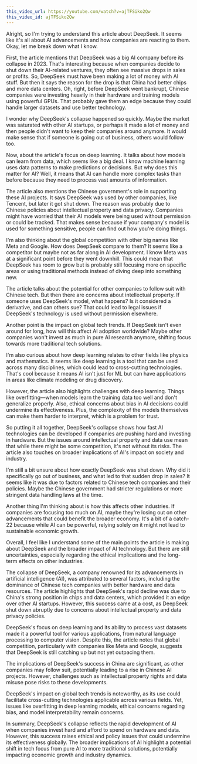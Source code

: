 ```yaml
---
this_video_url: https://youtube.com/watch?v=ajTFSiko2Qw
this_video_id: ajTFSiko2Qw
---
```

<think>
Alright, so I'm trying to understand this article about DeepSeek. It seems like it's all about AI advancements and how companies are reacting to them. Okay, let me break down what I know.

First, the article mentions that DeepSeek was a big AI company before its collapse in 2023. That's interesting because when companies decide to shut down their AI-related ventures, they often see massive drops in sales or profits. So, DeepSeek must have been making a lot of money with AI stuff. But then it says the reason for the drop is that China had better chips and more data centers. Oh, right, before DeepSeek went bankrupt, Chinese companies were investing heavily in their hardware and training models using powerful GPUs. That probably gave them an edge because they could handle larger datasets and use better technology.

I wonder why DeepSeek's collapse happened so quickly. Maybe the market was saturated with other AI startups, or perhaps it made a lot of money and then people didn't want to keep their companies around anymore. It would make sense that if someone is going out of business, others would follow too.

Now, about the article's focus on deep learning. It talks about how models can learn from data, which seems like a big deal. I know machine learning uses data patterns to make predictions or decisions. But why does this matter for AI? Well, it means that AI can handle more complex tasks than before because they need to process vast amounts of information.

The article also mentions the Chinese government's role in supporting these AI projects. It says DeepSeek was used by other companies, like Tencent, but later it got shut down. The reason was probably due to Chinese policies about intellectual property and data privacy. Companies might have worried that their AI models were being used without permission or could be tracked. That makes sense because if your company's model is used for something sensitive, people can find out how you're doing things.

I'm also thinking about the global competition with other big names like Meta and Google. How does DeepSeek compare to them? It seems like a competitor but maybe not as far along in AI development. I know Meta was at a significant point before they went downhill. This could mean that DeepSeek has room to grow but is probably still focusing more on specific areas or using traditional methods instead of diving deep into something new.

The article talks about the potential for other companies to follow suit with Chinese tech. But then there are concerns about intellectual property. If someone uses DeepSeek's model, what happens? Is it considered a derivative, and can others sue? That could lead to legal issues if DeepSeek's technology is used without permission elsewhere.

Another point is the impact on global tech trends. If DeepSeek isn't even around for long, how will this affect AI adoption worldwide? Maybe other companies won't invest as much in pure AI research anymore, shifting focus towards more traditional tech solutions.

I'm also curious about how deep learning relates to other fields like physics and mathematics. It seems like deep learning is a tool that can be used across many disciplines, which could lead to cross-cutting technologies. That's cool because it means AI isn't just for ML but can have applications in areas like climate modeling or drug discovery.

However, the article also highlights challenges with deep learning. Things like overfitting—when models learn the training data too well and don't generalize properly. Also, ethical concerns about bias in AI decisions could undermine its effectiveness. Plus, the complexity of the models themselves can make them harder to interpret, which is a problem for trust.

So putting it all together, DeepSeek's collapse shows how fast AI technologies can be developed if companies are pushing hard and investing in hardware. But the issues around intellectual property and data use mean that while there might be some competition, it's not without its risks. The article also touches on broader implications of AI's impact on society and industry.

I'm still a bit unsure about how exactly DeepSeek was shut down. Why did it specifically go out of business, and what led to that sudden drop in sales? It seems like it was due to factors related to Chinese tech companies and their policies. Maybe the Chinese government had stricter regulations or more stringent data handling laws at the time.

Another thing I'm thinking about is how this affects other industries. If companies are focusing too much on AI, maybe they're losing out on other advancements that could benefit the broader economy. It's a bit of a catch-22 because while AI can be powerful, relying solely on it might not lead to sustainable economic growth.

Overall, I feel like I understand some of the main points the article is making about DeepSeek and the broader impact of AI technology. But there are still uncertainties, especially regarding the ethical implications and the long-term effects on other industries.
</think>

The collapse of DeepSeek, a company renowned for its advancements in artificial intelligence (AI), was attributed to several factors, including the dominance of Chinese tech companies with better hardware and data resources. The article highlights that DeepSeek's rapid decline was due to China's strong position in chips and data centers, which provided it an edge over other AI startups. However, this success came at a cost, as DeepSeek shut down abruptly due to concerns about intellectual property and data privacy policies.

DeepSeek's focus on deep learning and its ability to process vast datasets made it a powerful tool for various applications, from natural language processing to computer vision. Despite this, the article notes that global competition, particularly with companies like Meta and Google, suggests that DeepSeek is still catching up but not yet outpacing them.

The implications of DeepSeek's success in China are significant, as other companies may follow suit, potentially leading to a rise in Chinese AI projects. However, challenges such as intellectual property rights and data misuse pose risks to these developments.

DeepSeek's impact on global tech trends is noteworthy, as its use could facilitate cross-cutting technologies applicable across various fields. Yet, issues like overfitting in deep learning models, ethical concerns regarding bias, and model interpretability remain concerns.

In summary, DeepSeek's collapse reflects the rapid development of AI when companies invest hard and afford to spend on hardware and data. However, this success raises ethical and policy issues that could undermine its effectiveness globally. The broader implications of AI highlight a potential shift in tech focus from pure AI to more traditional solutions, potentially impacting economic growth and industry dynamics.
